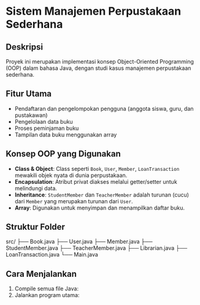 # Sistem Manajemen Perpustakaan Sederhana

## Deskripsi
Proyek ini merupakan implementasi konsep Object-Oriented Programming (OOP) dalam bahasa Java, dengan studi kasus manajemen perpustakaan sederhana.

## Fitur Utama
- Pendaftaran dan pengelompokan pengguna (anggota siswa, guru, dan pustakawan)
- Pengelolaan data buku
- Proses peminjaman buku
- Tampilan data buku menggunakan array

## Konsep OOP yang Digunakan
- **Class & Object**: Class seperti `Book`, `User`, `Member`, `LoanTransaction` mewakili objek nyata di dunia perpustakaan.
- **Encapsulation**: Atribut privat diakses melalui getter/setter untuk melindungi data.
- **Inheritance**: `StudentMember` dan `TeacherMember` adalah turunan (cucu) dari `Member` yang merupakan turunan dari `User`.
- **Array**: Digunakan untuk menyimpan dan menampilkan daftar buku.

## Struktur Folder
src/
├── Book.java
├── User.java
├── Member.java
├── StudentMember.java
├── TeacherMember.java
├── Librarian.java
├── LoanTransaction.java
└── Main.java


## Cara Menjalankan
1. Compile semua file Java:
2. Jalankan program utama:
